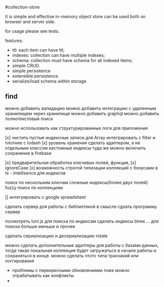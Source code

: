 #collection-store

It is simple and effective in-memory object store
can be used both on browser and server side.

for usage please see tests.

features:

- ttl: each item can have ttl;
- indexes: collection can have multiple indexes;
- schema: collection must have schema for all indexed items;
- simple CRUD.
- simple persistence
- extensible persistence.
- serialize/load schema within storage

## find

можно добавить валидацию
можно добавить интеграцию с удаленным хранилищем через хранилище
можно добавить graphql
можно добавить полнотекстовый поиск

можно использовать как структурированные логи для приложения

[x] чистить пустые индексные записи для Array
интегрировать с filter
и плотнее с lodash
[x] уровень хранения сделать адаптером, а не отдельным классом
кастомные индексы
    туда же можно включить сохранение в firebase

[x] предварительная обработка ключевых полей, функция,
[x] ignoreCase
[x] возможность строгой типизации коллекций с бонусами в ts - intellisence для индексов

поиск по нескольким ключам
сложные индексы(более двух полей)
fuzzy поиск по коллекциям

[] интегрировать с google spreadsheet

сделать сервер для работы с библиотекой в смысле сдлать программу сервер

посмотреть lunr.js для поиска по индексам
сделать индексы btree ... для поиска больше меньше и прочее

сделать сериализацию и десериализацию rotate

можно сделать дополнительные адаптеры для работы с базами данных, тогда такая локальная коллекция будет загружаться в начале работы и сохраняться в конце.
можно сделать чтото типа транзакий или логгирования
- проблемы с перекресными обновлениями тоже можно отрабатывать как конфликты
-

